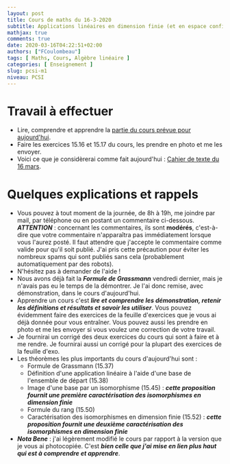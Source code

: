 ```yaml
---
layout: post
title: Cours de maths du 16-3-2020
subtitle: Applications linéaires en dimension finie (et en espace confiné :laughing:)
mathjax: true
comments: true
date: 2020-03-16T04:22:51+02:00
authors: ["FCoulombeau"]
tags: [ Maths, Cours, Algèbre linéaire ]
categories: [ Enseignement ]
slug: pcsi-m1
niveau: PCSI
---
```


# Travail à effectuer

- Lire, comprendre et apprendre la [partie du cours prévue pour aujourd'hui](https://fcoulombeau.github.io/PCSI-Cours-16032020.pdf).
- Faire les exercices 15.16 et 15.17 du cours, les prendre en photo et me les envoyer.
- Voici ce que je considèrerai comme fait aujourd'hui : [Cahier de texte du 16 mars](https://fcoulombeau.github.io/CT-16032020.pdf).

# Quelques explications et rappels

- Vous pouvez à tout moment de la journée, de 8h à 19h, me joindre par mail, par téléphone ou en postant un commentaire ci-dessous.  
  **_ATTENTION_** : concernant les commentaires, ils sont **modérés**, c'est-à-dire que votre commentaire n'apparaîtra pas immédiatement lorsque vous l'aurez posté. Il faut attendre que j'accepte le commentaire comme valide pour qu'il soit publié. J'ai pris cette précaution pour éviter les nombreux spams qui sont publiés sans cela (probablement automatiquement par des robots).
- N'hésitez pas à demander de l'aide !
- Nous avons déjà fait la **_Formule de Grassmann_** vendredi dernier, mais je n'avais pas eu le temps de la démontrer. Je l'ai donc remise, avec démonstration, dans le cours d'aujourd'hui.
- Apprendre un cours c'est **_lire et comprendre les démonstration, retenir les définitions et résultats et savoir les utiliser_**. Vous pouvez évidemment faire des exercices de la feuille d'exercices que je vous ai déjà donnée pour vous entraîner. Vous pouvez aussi les prendre en photo et me les envoyer si vous voulez une correction de votre travail.
- Je fournirai un corrigé des deux exercices du cours qui sont à faire et à me rendre. Je fournirai aussi un corrigé pour la plupart des exercices de la feuille d'exo.
- Les théorèmes les plus importants du cours d'aujourd'hui sont :
   - Formule de Grassmann (15.37)
   - Définition d'une application linéaire à l'aide d'une base de l'ensemble de départ (15.38)
   - Image d'une base par un isomorphisme (15.45) : **_cette proposition fournit une première caractérisation des isomorphismes en dimension finie_**
   - Formule du rang (15.50)
   - Caractérisation des isomorphismes en dimension finie (15.52) : **_cette proposition fournit une deuxième caractérisation des isomorphismes en dimension finie_**
- **_Nota Bene_** : j'ai légèrement modifié le cours par rapport à la version que je vous ai photocopiée. C'est **_bien celle que j'ai mise en lien plus haut qui est à comprendre et apprendre_**.
   
